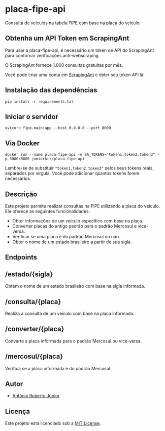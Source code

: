 # placa-fipe-api
Consulta de veículos na tabela FIPE com base na placa do veículo.

## Obtenha um API Token em ScrapingAnt

Para usar a placa-fipe-api, é necessário um token de API do ScrapingAnt para contornar verificações anti-webscraping.

O ScrapingAnt fornece 1.000 consultas gratuitas por mês.

Você pode criar uma conta em [ScrapingAnt][scrapingant] e obter seu token API lá.

## Instalação das dependências

```
pip install -r requirements.txt
```

## Iniciar o servidor

```
uvicorn fipe.main:app --host 0.0.0.0 --port 8000
```

## Via Docker

```
docker run --name placa-fipe-api -e SA_TOKENS="token1,token2,token3" -p 8000:8000 juniorkrz/placa-fipe-api
```

Lembre-se de substituir `"token1,token2,token3"` pelos seus tokens reais, separados por vírgula. Você pode adicionar quantos tokens forem necessários.

## Descrição
Este projeto permite realizar consultas na FIPE utilizando a placa do veículo. Ele oferece as seguintes funcionalidades:

- Obter informações de um veículo específico com base na placa.
- Converter placas do antigo padrão para o padrão Mercosul e vice-versa.
- Verificar se uma placa é do padrão Mercosul ou não.
- Obter o nome de um estado brasileiro a partir de sua sigla.

## Endpoints

## /estado/{sigla}

Obtém o nome de um estado brasileiro com base na sigla informada.

## /consulta/{placa}

Realiza a consulta de um veículo com base na placa informada.

## /converter/{placa}

Converte a placa informada para o padrão Mercosul ou vice-versa.

## /mercosul/{placa}

Verifica se a placa informada é do padrão Mercosul.

## Autor
- [Antônio Roberto Júnior][krz]

## Licença

Este projeto está licenciado sob a [MIT License][license].

[krz]: https://github.com/juniorkrz
[license]: https://github.com/juniorkrz/placa-fipe-api/blob/master/LICENSE
[scrapingant]: https://scrapingant.com
